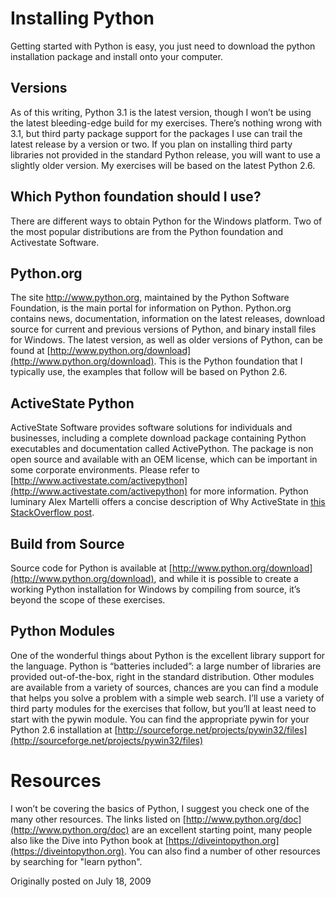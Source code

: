 # Installing Python

Getting started with Python is easy, you just need to download the python
installation package and install onto your computer.

## Versions

As of this writing, Python 3.1 is the latest version, though I won’t be using
the latest bleeding-edge build for my exercises. There’s nothing wrong with 3.1,
but third party package support for the packages I use can trail the latest
release by a version or two. If you plan on installing third party libraries not
provided in the standard Python release, you will want to use a slightly older
version. My exercises will be based on the latest Python 2.6.

## Which Python foundation should I use?

There are different ways to obtain Python for the Windows platform. Two of the
most popular distributions are from the Python foundation and Activestate
Software.

## Python.org

The site http://www.python.org, maintained by the Python Software Foundation, is
the main portal for information on Python. Python.org contains news,
documentation, information on the latest releases, download source for current
and previous versions of Python, and binary install files for Windows. The
latest version, as well as older versions of Python, can be found at
[http://www.python.org/download](http://www.python.org/download). This is the
Python foundation that I typically use, the examples that follow will be based
on Python 2.6.

## ActiveState Python

ActiveState Software provides software solutions for individuals and businesses,
including a complete download package containing Python executables and
documentation called ActivePython. The package is non open source and available
with an OEM license, which can be important in some corporate environments.
Please refer to
[http://www.activestate.com/activepython](http://www.activestate.com/activepython)
for more information. Python luminary Alex Martelli offers a concise description
of Why ActiveState in [this StackOverflow
post](http://stackoverflow.com/questions/1352528/why-does-activepython-exist).

## Build from Source

Source code for Python is available at
[http://www.python.org/download](http://www.python.org/download), and while it
is possible to create a working Python installation for Windows by compiling
from source, it’s beyond the scope of these exercises.

## Python Modules

One of the wonderful things about Python is the excellent library support for
the language. Python is “batteries included”: a large number of libraries are
provided out-of-the-box, right in the standard distribution. Other modules are
available from a variety of sources, chances are you can find a module that
helps you solve a problem with a simple web search. I’ll use a variety of third
party modules for the exercises that follow, but you’ll at least need to start
with the pywin module. You can find the appropriate pywin for your Python 2.6
installation at [http://sourceforge.net/projects/pywin32/files](http://sourceforge.net/projects/pywin32/files)

# Resources

I won’t be covering the basics of Python, I suggest you check one of the many
other resources. The links listed on
[http://www.python.org/doc](http://www.python.org/doc) are an excellent starting
point, many people also like the Dive into Python book at
[https://diveintopython.org](https://diveintopython.org). You can also find a
number of other resources by searching for "learn python".

Originally posted on July 18, 2009
